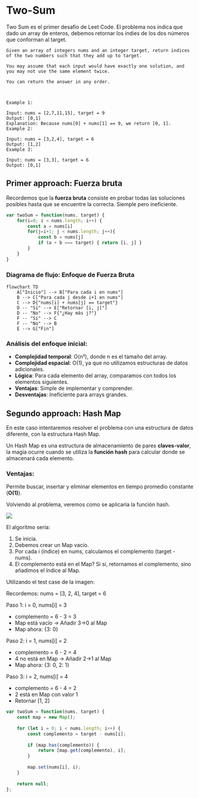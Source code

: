 # Two-Sum

Two Sum es el primer desafío de Leet Code. El problema nos indica que dado un array de enteros, debemos retornar los índies de los dos números que conforman al target.

```text
Given an array of integers nums and an integer target, return indices of the two numbers such that they add up to target.

You may assume that each input would have exactly one solution, and you may not use the same element twice.

You can return the answer in any order.

 

Example 1:

Input: nums = [2,7,11,15], target = 9
Output: [0,1]
Explanation: Because nums[0] + nums[1] == 9, we return [0, 1].
Example 2:

Input: nums = [3,2,4], target = 6
Output: [1,2]
Example 3:

Input: nums = [3,3], target = 6
Output: [0,1]

```

## Primer approach: Fuerza bruta

Recordemos que la **fuerza bruta** consiste en probar todas las soluciones posibles hasta que se encuentre la correcta. Siemple pero ineficiente.
```javascript
var twoSum = function(nums, target) {
    for(i=0; i < nums.length; i++) {
        const a = nums[i]
        for(j=i+1; j < nums.length; j++){
            const b = nums[j]
            if (a + b === target) { return [i, j] }
        }
    }
}
```

### Diagrama de flujo: Enfoque de Fuerza Bruta

```mermaid
flowchart TD
    A["Inicio"] --> B["Para cada i en nums"]
    B --> C["Para cada j desde i+1 en nums"]
    C --> D{"nums[i] + nums[j] == target"}
    D -- "Sí" --> E["Retornar [i, j]"]
    D -- "No" --> F{"¿Hay más j?"}
    F -- "Sí" --> C
    F -- "No" --> B
    E --> G["Fin"]
```

### Análisis del enfoque inicial:

- **Complejidad temporal**: O(n²), donde n es el tamaño del array.
- **Complejidad espacial**: O(1), ya que no utilizamos estructuras de datos adicionales.
- **Lógica**: Para cada elemento del array, comparamos con todos los elementos siguientes.
- **Ventajas**: Simple de implementar y comprender.
- **Desventajas**: Ineficiente para arrays grandes.

## Segundo approach: Hash Map
En este caso intentaremos resolver el problema con una estructura de datos diferente, con la estructura Hash Map.

Un Hash Map es una estructura de almacenamiento de pares **claves-valor**, la magia ocurre cuando se utiliza la **función hash** para calcular donde se almacenará cada elemento.

### Ventajas:
Permite buscar, insertar y eliminar elementos en tiempo promedio constante (**O(1)**).

Volviendo al problema, veremos como se aplicaría la función hash.

<img src="https://drive.google.com/uc?export=view&id=1HlOZoRGYhqZylTiTtpwqhMGgPAMyZpxV">

El algoritmo sería:
 1) Se inicia.
 2) Debemos crear un Map vacío.
 3) Por cada i (índice) en nums, calculamos el complemento (target - nums).
 4) El complemento está en el Map? Si sí, retornamos el complemento, sino añadimos el índice al Map.

Utilizando el test case de la imagen:

Recordemos: nums = [3, 2, 4], target = 6

Paso 1: i = 0, nums[i] = 3
  - complemento = 6 - 3 = 3
  - Map está vacío -> Añadir 3->0 al Map
  - Map ahora: {3: 0}

Paso 2: i = 1, nums[i] = 2
  - complemento = 6 - 2 = 4
  - 4 no está en Map -> Añadir 2->1 al Map
  - Map ahora: {3: 0, 2: 1}

Paso 3: i = 2, nums[i] = 4
  - complemento = 6 - 4 = 2
  - 2 está en Map con valor 1
  - Retornar [1, 2]

```javascript
var twoSum = function(nums, target) {
    const map = new Map();
    
    for (let i = 0; i < nums.length; i++) {
        const complemento = target - nums[i];
        
        if (map.has(complemento)) {
            return [map.get(complemento), i];
        }
        
        map.set(nums[i], i);
    }
    
    return null;
};
```
